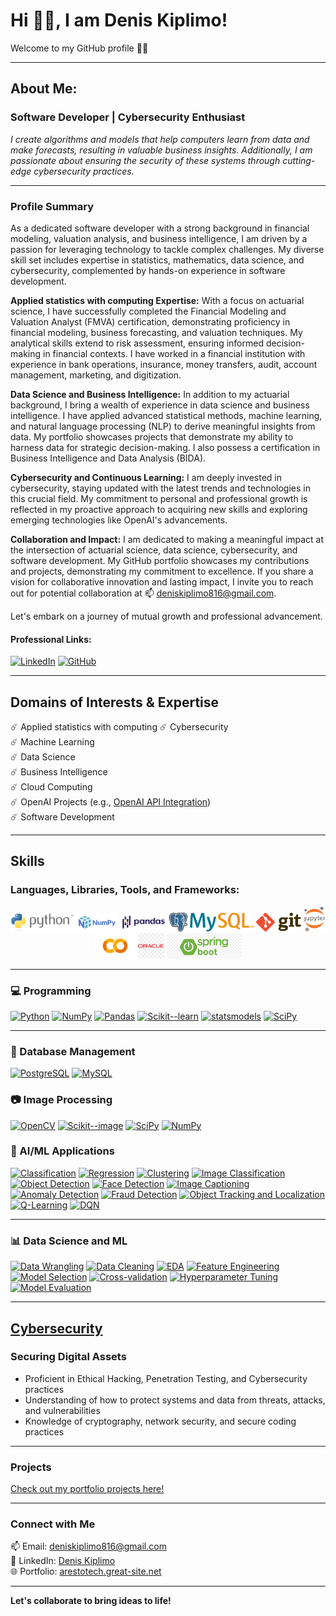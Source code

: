 # Hi 👋🏼, I am Denis Kiplimo!

Welcome to my GitHub profile 🙏🏼

---

## About Me:

### Software Developer | Cybersecurity Enthusiast

*I create algorithms and models that help computers learn from data and make forecasts, resulting in valuable business insights. Additionally, I am passionate about ensuring the security of these systems through cutting-edge cybersecurity practices.*

---

### Profile Summary

As a dedicated software developer with a strong background in financial modeling, valuation analysis, and business intelligence, I am driven by a passion for leveraging technology to tackle complex challenges. My diverse skill set includes expertise in statistics, mathematics, data science, and cybersecurity, complemented by hands-on experience in software development.

**Applied statistics with computing Expertise:**
With a focus on actuarial science, I have successfully completed the Financial Modeling and Valuation Analyst (FMVA) certification, demonstrating proficiency in financial modeling, business forecasting, and valuation techniques. My analytical skills extend to risk assessment, ensuring informed decision-making in financial contexts. I have worked in a financial institution with experience in bank operations, insurance, money transfers, audit, account management, marketing, and digitization.

**Data Science and Business Intelligence:**
In addition to my actuarial background, I bring a wealth of experience in data science and business intelligence. I have applied advanced statistical methods, machine learning, and natural language processing (NLP) to derive meaningful insights from data. My portfolio showcases projects that demonstrate my ability to harness data for strategic decision-making. I also possess a certification in Business Intelligence and Data Analysis (BIDA).

**Cybersecurity and Continuous Learning:**
I am deeply invested in cybersecurity, staying updated with the latest trends and technologies in this crucial field. My commitment to personal and professional growth is reflected in my proactive approach to acquiring new skills and exploring emerging technologies like OpenAI's advancements.

**Collaboration and Impact:**
I am dedicated to making a meaningful impact at the intersection of actuarial science, data science, cybersecurity, and software development. My GitHub portfolio showcases my contributions and projects, demonstrating my commitment to excellence. If you share a vision for collaborative innovation and lasting impact, I invite you to reach out for potential collaboration at 📫 deniskiplimo816@gmail.com.

Let's embark on a journey of mutual growth and professional advancement.

#### Professional Links:

[![LinkedIn](https://img.shields.io/badge/-LinkedIn-0077b5?style=flat-square&logo=LinkedIn&logoColor=white)](https://www.linkedin.com/in/denis-kiplimo-2222a910a/)
[![GitHub](https://img.shields.io/badge/-GitHub-181717?style=flat-square&logo=GitHub&logoColor=white)](https://github.com/Denis-Kiplimo)

---

## Domains of Interests & Expertise

:comet: Applied statistics with computing 
:comet: Cybersecurity  
:comet: Machine Learning  
:comet: Data Science  
:comet: Business Intelligence  
:comet: Cloud Computing  
:comet: OpenAI Projects (e.g., [OpenAI API Integration](https://openai.com/api))  
:comet: Software Development  

---

## Skills 

### Languages, Libraries, Tools, and Frameworks:

<p align="center">
    <img src="./Images/Icons/Python_logo_and_wordmark.svg.png" height="30">
    <img src="./Images/Icons/320px-NumPy_logo_2020.svg.png" height="30">
    <img src="./Images/Icons/Pandas_logo.svg.png" height="30">
    <img src="./Images/Icons/postgreSQL.png" height="30">
    <img src="./Images/Icons/MySQL_textlogo.svg.png" height="30">
    <img src="./Images/Icons/Git-Logo-2Color.png" height="30">
    <img src="./Images/Icons/207px-Jupyter_logo.svg.png" height="40">
    <img src="./Images/Icons/Google_Colaboratory_SVG_Logo.svg.png" height="40">
    <img src="./Images/Icons/oracle.jfif" height="40">
    <img src="./Images/Icons/springboot.jfif" height="40">
  <br>
</p>

---

### 💻 Programming

[![Python](https://img.shields.io/badge/Python-3.9.4-blue.svg)](https://www.python.org/downloads/release/python-394/)
[![NumPy](https://img.shields.io/badge/NumPy-1.25.0-orange.svg)](https://numpy.org/)
[![Pandas](https://img.shields.io/badge/Pandas-1.3.0-green.svg)](https://pandas.pydata.org/)
[![Scikit--learn](https://img.shields.io/badge/Scikit--learn-0.24.1-red.svg)](https://scikit-learn.org/stable/)
[![statsmodels](https://img.shields.io/badge/statsmodels-0.13.0-yellow.svg)](https://www.statsmodels.org/stable/index.html)
[![SciPy](https://img.shields.io/badge/SciPy-1.7.0-orange.svg)](https://scipy.org/)

---

### 💾 Database Management

[![PostgreSQL](https://img.shields.io/badge/PostgreSQL-15.1-336791.svg)](https://www.postgresql.org/docs/15/index.html)
[![MySQL](https://img.shields.io/badge/MySQL-8.0.24-4479A1.svg)](https://dev.mysql.com/doc/refman/8.0/en/)

### 📷 Image Processing

[![OpenCV](https://img.shields.io/badge/OpenCV-5.5.0-brightgreen.svg)](https://opencv.org/)
[![Scikit--image](https://img.shields.io/badge/Scikit--image-0.17.3-blue.svg)](https://scikit-image.org/)
[![SciPy](https://img.shields.io/badge/SciPy-1.7.0-orange.svg)](https://scipy.org/)
[![NumPy](https://img.shields.io/badge/NumPy-1.25.0-orange.svg)](https://numpy.org/)

### 🤖 AI/ML Applications 

[![Classification](https://img.shields.io/badge/Classification-AI/ML%20Application-brightgreen.svg)](https://en.wikipedia.org/wiki/Classification_in_machine_learning)
[![Regression](https://img.shields.io/badge/Regression-AI/ML%20Application-brightgreen.svg)](https://en.wikipedia.org/wiki/Regression_analysis)
[![Clustering](https://img.shields.io/badge/Clustering-AI/ML%20Application-brightgreen.svg)](https://en.wikipedia.org/wiki/Cluster_analysis)
[![Image Classification](https://img.shields.io/badge/Image%20Classification-AI/ML%20Application-brightgreen.svg)](https://en.wikipedia.org/wiki/Image_classification)
[![Object Detection](https://img.shields.io/badge/Object%20Detection-AI/ML%20Application-brightgreen.svg)](https://en.wikipedia.org/wiki/Object_detection)
[![Face Detection](https://img.shields.io/badge/Face%20Detection-AI/ML%20Application-brightgreen.svg)](https://en.wikipedia.org/wiki/Face_detection)
[![Image Captioning](https://img.shields.io/badge/Image%20Captioning-AI/ML%20Application-brightgreen.svg)](https://en.wikipedia.org/wiki/Image_captioning) 
[![Anomaly Detection](https://img.shields.io/badge/Anomaly%20Detection-AI/ML%20Application-brightgreen.svg)](https://en.wikipedia.org/wiki/Anomaly_detection) 
[![Fraud Detection](https://img.shields.io/badge/Fraud%20Detection-AI/ML%20Application-brightgreen.svg)](https://en.wikipedia.org/wiki/Fraud_detection) 
[![Object Tracking and Localization](https://img.shields.io/badge/Object%20Tracking%20and%20Localization-AI/ML%20Application-brightgreen.svg)](https://en.wikipedia.org/wiki/Object_tracking) 
[![Q-Learning](https://img.shields.io/badge/Q--Learning-AI/ML%20Application-brightgreen.svg)](https://en.wikipedia.org/wiki/Q-learning) 
[![DQN](https://img.shields.io/badge/DQN-AI/ML%20Application-brightgreen.svg)](https://en.wikipedia.org/wiki/Deep_Q-network) 

---

### 📊 Data Science and ML

[![Data Wrangling](https://img.shields.io/badge/Data%20Wrangling-DS%20&%20ML-red.svg)](https://en.wikipedia.org/wiki/Data_wrangling)
[![Data Cleaning](https://img.shields.io/badge/Data%20Cleaning-DS%20&%20ML-red.svg)](https://en.wikipedia.org/wiki/Data_cleaning)
[![EDA](https://img.shields.io/badge/Exploratory%20Data%20Analysis-DS%20&%20ML-red.svg)](https://en.wikipedia.org/wiki/Exploratory_data_analysis)
[![Feature Engineering](https://img.shields.io/badge/Feature%20Engineering-DS%20&%20ML-red.svg)](https://en.wikipedia.org/wiki/Feature_engineering)
[![Model Selection](https://img.shields.io/badge/Model%20Selection-DS%20&%20ML-red.svg)](https://en.wikipedia.org/wiki/Model_selection)
[![Cross-validation](https://img.shields.io/badge/Cross--validation-DS%20&%20ML-red.svg)](https://en.wikipedia.org/wiki/Cross-validation_(statistics))
[![Hyperparameter Tuning](https://img.shields.io/badge/Hyperparameter%20Tuning-DS%20&%20ML-red.svg)](https://en.wikipedia.org/wiki/Hyperparameter_optimization)
[![Model Evaluation](https://img.shields.io/badge/Model%20Evaluation-DS%20&%20ML-red.svg)](https://en.wikipedia.org/wiki/Model_evaluation)

---

## [Cybersecurity](https://en.wikipedia.org/wiki/Computer_security)

### Securing Digital Assets

- Proficient in Ethical Hacking, Penetration Testing, and Cybersecurity practices
- Understanding of how to protect systems and data from threats, attacks, and vulnerabilities
- Knowledge of cryptography, network security, and secure coding practices

---

### Projects

[Check out my portfolio projects here!](http://arestotech.great-site.net/?i=1)

---

### Connect with Me

📫 Email: deniskiplimo816@gmail.com  
💼 LinkedIn: [Denis Kiplimo](https://www.linkedin.com/in/denis-kiplimo-2222a910a/)  
🌐 Portfolio: [arestotech.great-site.net](http://arestotech.great-site.net/?i=1)

---

**Let's collaborate to bring ideas to life!**